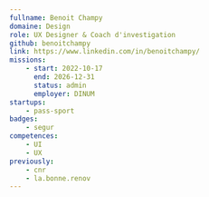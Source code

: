 ```yaml
---
fullname: Benoit Champy
domaine: Design
role: UX Designer & Coach d'investigation
github: benoitchampy
link: https://www.linkedin.com/in/benoitchampy/
missions:
    - start: 2022-10-17
      end: 2026-12-31
      status: admin
      employer: DINUM
startups:
    - pass-sport
badges:
    - segur
competences:
    - UI
    - UX
previously:
    - cnr
    - la.bonne.renov
---
```

